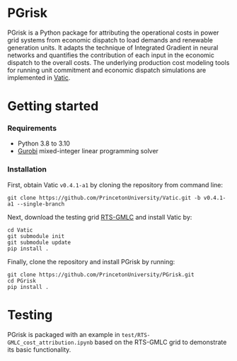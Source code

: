 # PGrisk

PGrisk is a Python package for attributing the operational costs in power grid systems from economic dispatch to load demands and renewable generation units. 
It adapts the technique of Integrated Gradient in neural networks and quantifies the contribution of each input in the economic dispatch to the overall costs.
The underlying production cost modeling tools for running unit commitment and economic dispatch simulations are implemented in [Vatic](https://github.com/PrincetonUniversity/Vatic/tree/v0.4.1-a1).

# Getting started
### Requirements
+ Python 3.8 to 3.10
+ [Gurobi](https://www.gurobi.com/) mixed-integer linear programming solver

### Installation
First, obtain Vatic `v0.4.1-a1` by cloning the repository from command line:
```
git clone https://github.com/PrincetonUniversity/Vatic.git -b v0.4.1-a1 --single-branch
```
Next, download the testing grid [RTS-GMLC](https://github.com/GridMod/RTS-GMLC) and install Vatic by:
```
cd Vatic
git submodule init
git submodule update
pip install .
```
Finally, clone the repository and install PGrisk by running:
```
git clone https://github.com/PrincetonUniversity/PGrisk.git
cd PGrisk
pip install .
```

# Testing
PGrisk is packaged with an example in `test/RTS-GMLC_cost_attribution.ipynb` based on the RTS-GMLC grid to demonstrate its basic functionality.
